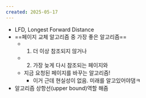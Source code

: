 ```yaml
---
created: 2025-05-17
---
```

- LFD, Longest Forward Distance
- ==페이지 교체 알고리즘 중 가장 좋은 알고리즘==
	- 1. 더 이상 참조되지 않거나
	- 2. 가장 늦게 다시 참조되는 페이지와
	- 지금 요청된 페이지를 바꾸는 알고리즘!
		- 이거 근데 현실성이 없음. 미래를 알고있어야댐ㅋ
- 알고리즘 상항선(upper bound)역할 해줌